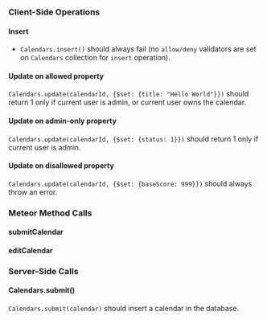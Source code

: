 
### Client-Side Operations

#### Insert

- `Calendars.insert()` should always fail (no `allow/deny` validators are set on `Calendars` collection for `insert` operation).

#### Update on allowed property

`Calendars.update(calendarId, {$set: {title: "Hello World"}})` should return 1 only if current user is admin, or current user owns the calendar.

#### Update on admin-only property

`Calendars.update(calendarId, {$set: {status: 1}})` should return 1 only if current user is admin.

#### Update on disallowed property

`Calendars.update(calendarId, {$set: {baseScore: 999}})` should always throw an error.



### Meteor Method Calls

#### submitCalendar

#### editCalendar



### Server-Side Calls

#### Calendars.submit()

`Calendars.submit(calendar)` should insert a calendar in the database.